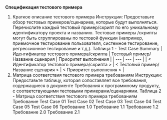 **Спецификация тестового примера**
1.	Краткое описание тестового примера
Инструкции: Предоставьте обзор тестовых примеров/сценариев, которые будут выполняться. Перечислите каждый тестовый пример/скрипт по его уникальному идентификатору проекта и названию. Тестовые примеры /скрипты могут быть сгруппированы по тестовой функции (например, приемочное тестирование пользователя, системное тестирование, регрессионное тестирование и т.д.). 
Таблица 1 - Test Case Summary
| Идентификатор тестового примера/скрипта | Тестовый пример/Название сценария |	Приоритет выполнения |
| --- | --- | --- |
| < Идентификатор тестового примера/скрипта >	| < Тестовый пример/Название сценария > |	< Приоритет выполнения > |
2.	Матрица соответствия тестового примера требованиям
Инструкции: Предоставьте таблицу, которая сопоставляет все требования, содержащиеся в документе Требования к программному продукту, с соответствующими тестовыми примерами/сценариями. 
Таблица 2 - Матрица соответствия тестового примера требованиям
Требование	Test Case 01	Test Case 02	Test Case 03	Test Case 04	Test Case 05	Test Case 06
Требование 1.0	<Identify traceability>	<Identify traceability>	<Identify traceability>	<Identify traceability>	<Identify traceability>	<Identify traceability>
Требование 1.1	<Identify traceability>	<Identify traceability>	<Identify traceability>	<Identify traceability>	<Identify traceability>	<Identify traceability>
Требование 1.2	<Identify traceability>	<Identify traceability>	<Identify traceability>	<Identify traceability>	<Identify traceability>	<Identify traceability>
Требование 2.0	<Identify traceability>	<Identify traceability>	<Identify traceability>	<Identify traceability>	<Identify traceability>	<Identify traceability>
Требование 2.1	<Identify traceability>	<Identify traceability>	<Identify traceability>	<Identify traceability>	<Identify traceability>	<Identify traceability>

